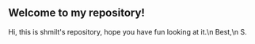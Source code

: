 ## Welcome to my repository!

Hi, this is shmilt's repository, hope you have fun looking at it.\n
Best,\n
S.